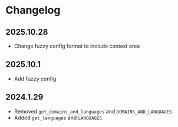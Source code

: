 # Changelog

## 2025.10.28

- Change fuzzy config format to include context area

## 2025.10.1

- Add fuzzy config

## 2024.1.29

- Removed `get_domains_and_languages` and `DOMAINS_AND_LANGUAGES`
- Added `get_languages` and `LANGUAGES`

